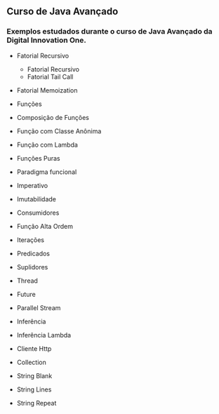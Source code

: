 ## Curso de Java Avançado

### Exemplos estudados durante o curso de Java Avançado  da Digital Innovation One.

- Fatorial Recursivo
  - Fatorial Recursivo
  - Fatorial Tail Call

- Fatorial Memoization
- Funções
- Composição de Funções
- Função com Classe Anônima
- Função com Lambda
- Funções Puras
- Paradigma funcional
- Imperativo
- Imutabilidade
- Consumidores
- Função Alta Ordem
- Iterações
- Predicados
- Suplidores
- Thread
- Future
- Parallel Stream
- Inferência
- Inferência Lambda
- Cliente Http
- Collection
- String Blank
- String Lines
- String Repeat